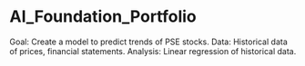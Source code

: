 # AI_Foundation_Portfolio
Goal: Create a model to predict trends of PSE stocks.
Data: Historical data of prices, financial statements.
Analysis: Linear regression of historical data.
